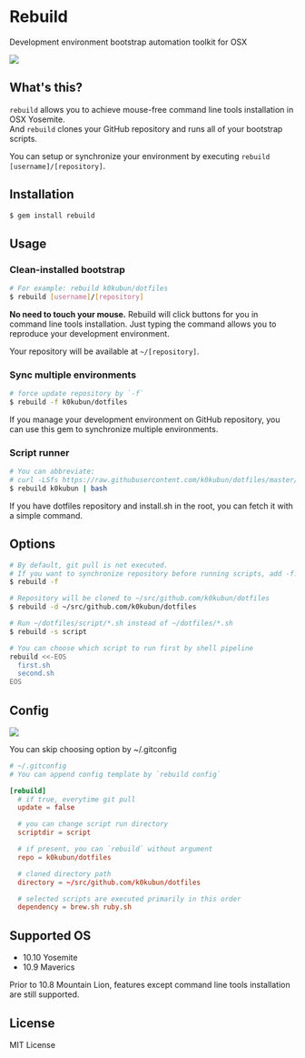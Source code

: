 # Rebuild

Development environment bootstrap automation toolkit for OSX

![](http://i.gyazo.com/b4e7f4482c96d180d6c09100e8f89ff8.gif)

## What's this?

`rebuild` allows you to achieve mouse-free command line tools installation in OSX Yosemite.  
And `rebuild` clones your GitHub repository and runs all of your bootstrap scripts.  
  
You can setup or synchronize your environment by executing `rebuild [username]/[repository]`.

## Installation

```bash
$ gem install rebuild
```

## Usage

### Clean-installed bootstrap

```bash
# For example: rebuild k0kubun/dotfiles
$ rebuild [username]/[repository]
```

**No need to touch your mouse.** Rebuild will click buttons for you in command line tools installation.
Just typing the command allows you to reproduce your development environment.

Your repository will be available at `~/[repository]`.

### Sync multiple environments

```bash
# force update repository by `-f`
$ rebuild -f k0kubun/dotfiles
```

If you manage your development environment on GitHub repository,
you can use this gem to synchronize multiple environments.

### Script runner

```bash
# You can abbreviate:
# curl -LSfs https://raw.githubusercontent.com/k0kubun/dotfiles/master/install.sh | bash
$ rebuild k0kubun | bash
```

If you have dotfiles repository and install.sh in the root,
you can fetch it with a simple command.

## Options

```bash
# By default, git pull is not executed.
# If you want to synchronize repository before running scripts, add -f.
$ rebuild -f

# Repository will be cloned to ~/src/github.com/k0kubun/dotfiles
$ rebuild -d ~/src/github.com/k0kubun/dotfiles

# Run ~/dotfiles/script/*.sh instead of ~/dotfiles/*.sh
$ rebuild -s script

# You can choose which script to run first by shell pipeline
rebuild <<-EOS
  first.sh
  second.sh
EOS
```

## Config

![](http://i.gyazo.com/cfd38dfcd8384116dac9677ae638bd56.gif)

You can skip choosing option by ~/.gitconfig

```conf
# ~/.gitconfig
# You can append config template by `rebuild config`

[rebuild]
  # if true, everytime git pull
  update = false

  # you can change script run directory
  scriptdir = script

  # if present, you can `rebuild` without argument
  repo = k0kubun/dotfiles

  # cloned directory path
  directory = ~/src/github.com/k0kubun/dotfiles

  # selected scripts are executed primarily in this order
  dependency = brew.sh ruby.sh
```

## Supported OS

- 10.10 Yosemite
- 10.9 Maverics

Prior to 10.8 Mountain Lion, features except command line tools installation are still supported.

## License

MIT License
